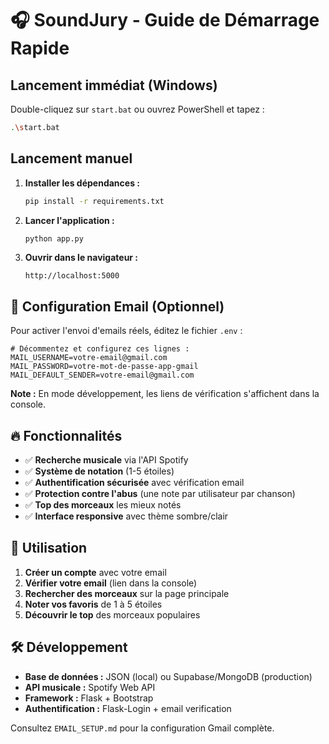 # 🎧 SoundJury - Guide de Démarrage Rapide

## Lancement immédiat (Windows)

Double-cliquez sur `start.bat` ou ouvrez PowerShell et tapez :
```bash
.\start.bat
```

## Lancement manuel

1. **Installer les dépendances :**
   ```bash
   pip install -r requirements.txt
   ```

2. **Lancer l'application :**
   ```bash
   python app.py
   ```

3. **Ouvrir dans le navigateur :**
   ```
   http://localhost:5000
   ```

## 📧 Configuration Email (Optionnel)

Pour activer l'envoi d'emails réels, éditez le fichier `.env` :

```env
# Décommentez et configurez ces lignes :
MAIL_USERNAME=votre-email@gmail.com
MAIL_PASSWORD=votre-mot-de-passe-app-gmail
MAIL_DEFAULT_SENDER=votre-email@gmail.com
```

**Note :** En mode développement, les liens de vérification s'affichent dans la console.

## 🔥 Fonctionnalités

- ✅ **Recherche musicale** via l'API Spotify
- ✅ **Système de notation** (1-5 étoiles)
- ✅ **Authentification sécurisée** avec vérification email
- ✅ **Protection contre l'abus** (une note par utilisateur par chanson)
- ✅ **Top des morceaux** les mieux notés
- ✅ **Interface responsive** avec thème sombre/clair

## 🎵 Utilisation

1. **Créer un compte** avec votre email
2. **Vérifier votre email** (lien dans la console)
3. **Rechercher des morceaux** sur la page principale
4. **Noter vos favoris** de 1 à 5 étoiles
5. **Découvrir le top** des morceaux populaires

## 🛠 Développement

- **Base de données :** JSON (local) ou Supabase/MongoDB (production)
- **API musicale :** Spotify Web API
- **Framework :** Flask + Bootstrap
- **Authentification :** Flask-Login + email verification

Consultez `EMAIL_SETUP.md` pour la configuration Gmail complète.
